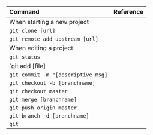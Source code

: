 


|Command|Reference|
|:---|:---|
|When starting a new project||
|`git clone [url]`||
|`git remote add upstream [url]`||
|When editing a project||
|`git status`||
|`git add [file]||
|`git commit -m "[descriptive msg]`||
|`git checkout -b [branchname]`||
|`git checkout master`||
|`git merge [branchname]`||
|`git push origin master`||
|`git branch -d [branchname]`||
|`git `||
